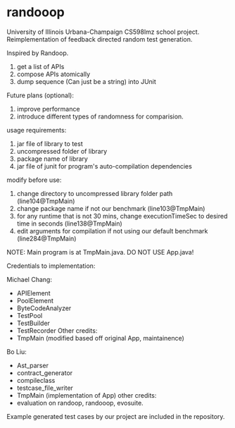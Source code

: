 # randooop

University of Illinois Urbana-Champaign CS598lmz school project.
Reimplementation of feedback directed random test generation.

Inspired by Randoop.

1. get a list of APIs
2. compose APIs atomically
3. dump sequence (Can just be a string) into JUnit

Future plans (optional):
1. improve performance
2. introduce different types of randomness for comparision.

usage requirements:
1. jar file of library to test
2. uncompressed folder of library
3. package name of library
4. jar file of junit for program's auto-compilation dependencies

modify before use:
1. change directory to uncompressed library folder path (line104@TmpMain)
2. change package name if not our benchmark (line103@TmpMain)
3. for any runtime that is not 30 mins, change executionTimeSec to desired time in seconds (line138@TmpMain)
4. edit arguments for compilation if not using our default benchmark (line284@TmpMain)

NOTE: Main program is at TmpMain.java. DO NOT USE App.java!

Credentials to implementation:

  Michael Chang:
  * APIElement
  * PoolElement
  * ByteCodeAnalyzer
  * TestPool
  * TestBuilder
  * TestRecorder
    Other credits:
  * TmpMain (modified based off original App, maintainence)
  
  Bo Liu:
  * Ast_parser
  * contract_generator
  * compileclass
  * testcase_file_writer
  * TmpMain (implementation of App)
    other credits:
  * evaluation on randoop, randooop, evosuite.


Example generated test cases by our project are included in the repository.
